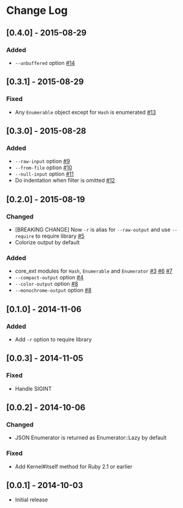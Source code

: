 # Change Log

## [0.4.0] - 2015-08-29

### Added

* `--unbuffered` option [#14](https://github.com/yuya-takeyama/jr/pull/14)

## [0.3.1] - 2015-08-29

### Fixed

* Any `Enumerable` object except for `Hash` is enumerated [#13](https://github.com/yuya-takeyama/jr/pull/13)

## [0.3.0] - 2015-08-28

### Added

* `--raw-input` option [#9](https://github.com/yuya-takeyama/jr/pull/9)
* `--from-file` option [#10](https://github.com/yuya-takeyama/jr/pull/10)
* `--null-input` option [#11](https://github.com/yuya-takeyama/jr/pull/11)
* Do indentation when filter is omitted [#12](https://github.com/yuya-takeyama/jr/pull/12)

## [0.2.0] - 2015-08-19

### Changed

* [BREAKING CHANGE] Now `-r` is alias for `--raw-output` and use `--require` to require library [#5](https://github.com/yuya-takeyama/jr/pull/5)
* Colorize output by default

### Added

* core\_ext modules for `Hash`, `Enumerable` and `Enumerator` [#3](https://github.com/yuya-takeyama/jr/pull/3) [#6](https://github.com/yuya-takeyama/jr/pull/6) [#7](https://github.com/yuya-takeyama/jr/pull/7)
* `--compact-output` option [#4](https://github.com/yuya-takeyama/jr/pull/4)
* `--color-output` option [#8](https://github.com/yuya-takeyama/jr/pull/8)
* `--monochrome-output` option [#8](https://github.com/yuya-takeyama/jr/pull/8)

## [0.1.0] - 2014-11-06

### Added

* Add `-r` option to require library

## [0.0.3] - 2014-11-05

### Fixed

* Handle SIGINT

## [0.0.2] - 2014-10-06

### Changed

* JSON Enumerator is returned as Enumerator::Lazy by default

### Fixed

* Add Kernel#itself method for Ruby 2.1 or earlier

## [0.0.1] - 2014-10-03

* Initial release
